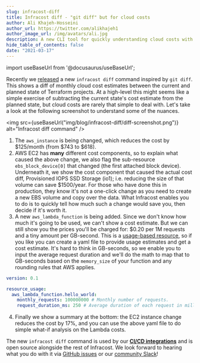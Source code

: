 ```yaml
---
slug: infracost-diff
title: Infracost diff - "git diff" but for cloud costs
author: Ali Khajeh-Hosseini
author_url: https://twitter.com/alikhajeh1
author_image_url: /img/avatars/ali.jpg
description: A new CLI tool for quickly understanding cloud costs with Terraform
hide_table_of_contents: false
date: "2021-03-17"
---
```


import useBaseUrl from '@docusaurus/useBaseUrl';

Recently we [released](/docs/#quick-start) a new `infracost diff` command inspired by `git diff`. This shows a diff of monthly cloud cost estimates between the current and planned state of Terraform projects. At a high-level this might seems like a simple exercise of subtracting the current state's cost estimate from the planned state, but cloud costs are rarely that simple to deal with. Let's take a look at the following screenshot to understand some of the nuances.

<!--truncate-->

<img src={useBaseUrl("img/blog/infracost-diff/diff-screenshot.png")} alt="Infracost diff command" />

1. The `aws_instance` is being changed, which reduces the cost by $125/month (from $743 to $618).
2. AWS EC2 has **many** different cost components, so to explain what caused the above change, we also flag the sub-resource `ebs_block_device[0]` that changed (the first attached block device). Underneath it, we show the cost component that caused the actual cost diff, Provisioned IOPS SSD Storage (io1); i.e. reducing the size of that volume can save $1500/year. For those who have done this in production, they know it's not a one-click change as you need to create a new EBS volume and copy over the data. What Infracost enables you to do is to quickly tell how much such a change would save you, then decide if it's worth it.
3. A new `aws_lambda_function` is being added. Since we don't know how much it's going to be used, we can't show a cost estimate. But we can still show you the prices you'll be charged for: $0.20 per 1M requests and a tiny amount per GB-second. This is a [usage-based resource](/docs/features/usage_based_resources), so if you like you can create a yaml file to provide usage estimates and get a cost estimate. It's hard to think in GB-seconds, so we enable you to input the average request duration and we'll do the math to map that to GB-seconds based on the `memory_size` of your function and any rounding rules that AWS applies.
  ```yaml
  version: 0.1

  resource_usage:
    aws_lambda_function.hello_world:
      monthly_requests: 100000000 # Monthly number of requests.
      request_duration_ms: 250 # Average duration of each request in milliseconds.
  ```
4. Finally we show a summary at the bottom: the EC2 instance change reduces the cost by 17%, and you can use the above yaml file to do simple what-if analysis on the Lambda costs.

The new `infracost diff` command is used by our [**CI/CD integrations**](/docs/integrations/cicd) and is open source alongside the rest of Infracost. We look forward to hearing what you do with it via [GitHub issues](https://github.com/infracost/infracost/issues) or our [community Slack](https://www.infracost.io/community-chat)!

